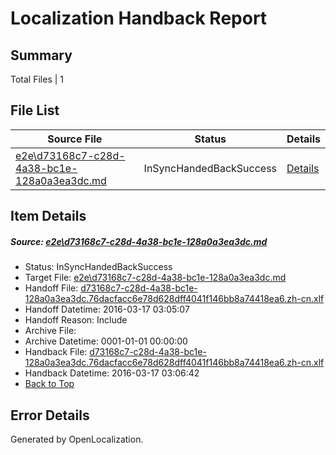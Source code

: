 # <a name='report-top'></a> Localization Handback Report

## Summary
 Total Files | 1

## File List
 Source File | Status | Details 
 ----------- | ------ | ------- 
 [e2e\d73168c7-c28d-4a38-bc1e-128a0a3ea3dc.md](https://github.com/OpenLocalizationTest/oltest/blob/850a0da3686a9b2314c42ba1add43fa50c3cfd2d/e2e/d73168c7-c28d-4a38-bc1e-128a0a3ea3dc.md) | InSyncHandedBackSuccess | [Details](#f425da5869532da19d6bcd0e1bf049ce60a9be123)

## Item Details
##### <a name='f425da5869532da19d6bcd0e1bf049ce60a9be123'></a> Source: [e2e\d73168c7-c28d-4a38-bc1e-128a0a3ea3dc.md](https://github.com/OpenLocalizationTest/oltest/blob/850a0da3686a9b2314c42ba1add43fa50c3cfd2d/e2e/d73168c7-c28d-4a38-bc1e-128a0a3ea3dc.md)
* Status: InSyncHandedBackSuccess
* Target File: [e2e\d73168c7-c28d-4a38-bc1e-128a0a3ea3dc.md](https://github.com/OpenLocalizationTestOrg/oltest.zh-cn/blob/757045d86cf6c8e3736e4d827ca390e3a082fefe/e2e/d73168c7-c28d-4a38-bc1e-128a0a3ea3dc.md)
* Handoff File: [d73168c7-c28d-4a38-bc1e-128a0a3ea3dc.76dacfacc6e78d628dff4041f146bb8a74418ea6.zh-cn.xlf](https://github.com/OpenLocalizationTestOrg/olhandoff/blob/66f9087c9504e0533db09164b707a77424fb0fc2/ol-handoff/OpenLocalizationTestOrg/oltest.zh-cn/xinjiang/ht/d73168c7-c28d-4a38-bc1e-128a0a3ea3dc.76dacfacc6e78d628dff4041f146bb8a74418ea6.zh-cn.xlf)
* Handoff Datetime: 2016-03-17 03:05:07
* Handoff Reason: Include
* Archive File: 
* Archive Datetime: 0001-01-01 00:00:00
* Handback File: [d73168c7-c28d-4a38-bc1e-128a0a3ea3dc.76dacfacc6e78d628dff4041f146bb8a74418ea6.zh-cn.xlf](https://github.com/OpenLocalizationTestOrg/olhandback/blob/81b13a9792b86481708b3ac00c02b7562f414342/ol-handback/OpenLocalizationTestOrg/oltest.zh-cn/xinjiang/ht/d73168c7-c28d-4a38-bc1e-128a0a3ea3dc.76dacfacc6e78d628dff4041f146bb8a74418ea6.zh-cn.xlf)
* Handback Datetime: 2016-03-17 03:06:42
* [Back to Top](#report-top)


## Error Details

Generated by OpenLocalization.
